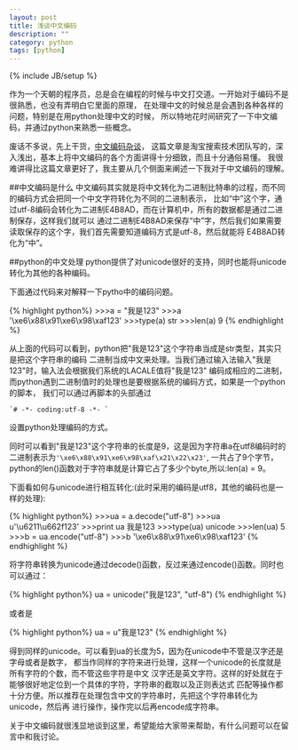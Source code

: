 ```yaml
---
layout: post
title: 浅谈中文编码
description: ""
category: python
tags: [python]
---
```


{% include JB/setup %}

作为一个天朝的程序员，总是会在编程的时候与中文打交道。一开始对于编码不是很熟悉，也没有弄明白它里面的原理，
在处理中文的时候总是会遇到各种各样的问题，特别是在用python处理中文的时候，
所以特地花时间研究了一下中文编码，并通过python来熟悉一些概念。

废话不多说，先上干货，[中文编码杂谈](http://www.searchtb.com/2012/04/chinese_encode.html)，
这篇文章是淘宝搜索技术团队写的，深入浅出，基本上将中文编码的各个方面讲得十分细致，而且十分通俗易懂。
我很难讲得比这篇文章更好了，我主要从几个侧面来阐述一下我对于中文编码的理解。

##中文编码是什么
中文编码其实就是将中文转化为二进制比特串的过程，而不同的编码方式会把同一个中文字符转化为不同的二进制表示，
比如“中”这个字，通过utf-8编码会转化为二进制E4B8AD，而在计算机中，所有的数据都是通过二进制保存，这样我们就可以
通过二进制E4B8AD来保存“中”字，然后我们如果需要读取保存的这个字，我们首先需要知道编码方式是utf-8，然后就能将
E4B8AD转化为“中”。

##python的中文处理
python提供了对unicode很好的支持，同时也能将unicode转化为其他的各种编码。

下面通过代码来对解释一下pytho中的编码问题。

{% highlight python%}
    >>>a = "我是123"
    >>>a
    '\xe6\x88\x91\xe6\x98\xaf123'
    >>>type(a)
    str
    >>>len(a)
    9
{% endhighlight %}

<!--more-->

从上面的代码可以看到，python把"我是123"这个字符串当成是str类型，其实只是把这个字符串的编码
二进制当成中文来处理。当我们通过输入法输入"我是123"时，输入法会根据我们系统的LACALE值将"我是123"
编码成相应的二进制，而python遇到二进制值时的处理也是要根据系统的编码方式，如果是一个python的脚本，
我们可以通过再脚本的头部通过

    `# -*- coding:utf-8 -*- `

设置python处理编码的方式。

同时可以看到"我是123"这个字符串的长度是9，这是因为字符串a在utf8编码时的二进制表示为`'\xe6\x88\x91\xe6\x98\xaf\x21\x22\x23'`,
一共占了9个字节，python的len()函数对于字符串就是计算它占了多少个byte,所以:len(a) = 9。

下面看如何与unicode进行相互转化:(此时采用的编码是utf8，其他的编码也是一样的处理):

{% highlight python%}
    >>>ua = a.decode("utf-8")
    >>>ua
    u'\u6211\u662f123'
    >>>print ua
    我是123
    >>>type(ua)
    unicode
    >>>len(ua)
    5
    >>>b = ua.encode("utf-8")
    >>>b
    '\xe6\x88\x91\xe6\x98\xaf123'
{% endhighlight %}

将字符串转换为unicode通过decode()函数，反过来通过encode()函数。同时也可以通过：

{% highlight python%}
    ua = unicode("我是123", "utf-8")
{% endhighlight %}

或者是

{% highlight python%}
    ua = u"我是123"
{% endhighlight %}

得到同样的unicode。可以看到ua的长度为5，因为在unicode中不管是汉字还是字母或者是数字，
都当作同样的字符来进行处理，这样一个unicode的长度就是所有字符的个数，而不管这些字符是中文
汉字还是英文字符。这样的好处就在于能够很好地定位到一个具体的字符，字符串的截取以及正则表达式
匹配等操作都十分方便。所以推荐在处理包含中文的字符串时，先把这个字符串转化为unicode，然后再
进行操作，操作完以后再encode成字符串。

关于中文编码就很浅显地谈到这里，希望能给大家带来帮助，有什么问题可以在留言中和我讨论。

